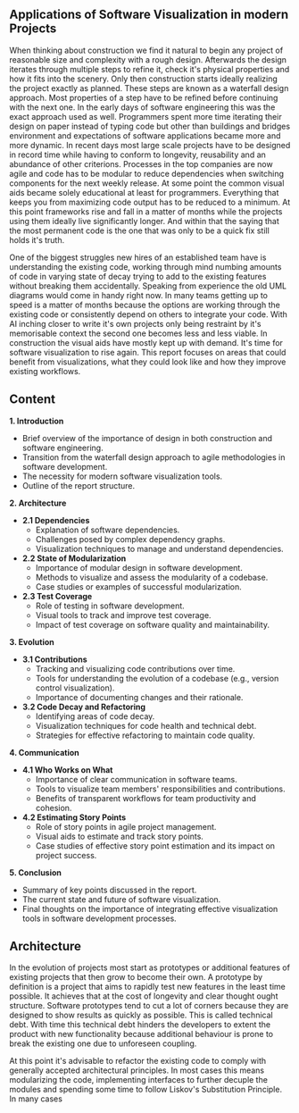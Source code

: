 ## Applications of Software Visualization in modern Projects

When thinking about construction we find it natural to begin any project of reasonable size and complexity with a rough design. Afterwards the design iterates through multiple steps to refine it, check it's physical properties and how it fits into the scenery. Only then construction starts ideally realizing the project exactly as planned. These steps are known as a waterfall design approach. Most properties of a step have to be refined before continuing with the next one. In the early days of software engineering this was the exact approach used as well. Programmers spent more time  iterating their design on paper instead of typing code but other than buildings and bridges environment and expectations of software applications became more and more dynamic. In recent days most large scale projects have to be designed in record time while having to conform to longevity, reusability and an abundance of other criterions. Processes in the top companies are now agile and code has to be modular to reduce dependencies when switching components for the next weekly release. At some point the common visual aids became solely educational at least for programmers. Everything that keeps you from maximizing code output has to be reduced to a minimum. At this point frameworks rise and fall in a matter of months while the projects using them ideally live significantly longer. And within that the saying that the most permanent code is the one that was only to be a quick fix still holds it's truth.

One of the biggest struggles new hires of an established team have is understanding the existing code, working through mind numbing amounts of code in varying state of decay trying to add to the existing features without breaking them accidentally. Speaking from experience the old UML diagrams would come in handy right now. In many teams getting up to speed is a matter of months because the options are working through the existing code or consistently depend on others to integrate your code. With AI inching closer to write it's own projects only being restraint by it's memorisable context the second one becomes less and less viable. In construction the visual aids have mostly kept up with demand. It's time for software visualization to rise again. This report focuses on areas that could benefit from visualizations, what they could look like and how they improve existing workflows.

## Content

**1. Introduction**

- Brief overview of the importance of design in both construction and software engineering.
- Transition from the waterfall design approach to agile methodologies in software development.
- The necessity for modern software visualization tools.
- Outline of the report structure.

**2. Architecture**

- **2.1 Dependencies**
    - Explanation of software dependencies.
    - Challenges posed by complex dependency graphs.
    - Visualization techniques to manage and understand dependencies.
- **2.2 State of Modularization**
    - Importance of modular design in software development.
    - Methods to visualize and assess the modularity of a codebase.
    - Case studies or examples of successful modularization.
- **2.3 Test Coverage**
    - Role of testing in software development.
    - Visual tools to track and improve test coverage.
    - Impact of test coverage on software quality and maintainability.

**3. Evolution**

- **3.1 Contributions**
    - Tracking and visualizing code contributions over time.
    - Tools for understanding the evolution of a codebase (e.g., version control visualization).
    - Importance of documenting changes and their rationale.
- **3.2 Code Decay and Refactoring**
    - Identifying areas of code decay.
    - Visualization techniques for code health and technical debt.
    - Strategies for effective refactoring to maintain code quality.

**4. Communication**

- **4.1 Who Works on What**
    - Importance of clear communication in software teams.
    - Tools to visualize team members' responsibilities and contributions.
    - Benefits of transparent workflows for team productivity and cohesion.
- **4.2 Estimating Story Points**
    - Role of story points in agile project management.
    - Visual aids to estimate and track story points.
    - Case studies of effective story point estimation and its impact on project success.

**5. Conclusion**

- Summary of key points discussed in the report.
- The current state and future of software visualization.
- Final thoughts on the importance of integrating effective visualization tools in software development processes.

## Architecture

In the evolution of projects most start as prototypes or additional features of existing projects that then grow to become their own. A prototype by definition is a project that aims to rapidly test new features in the least time possible. It achieves that at the cost of longevity and clear thought ought structure. Software prototypes tend to cut a lot of corners because they are designed to show results as quickly as possible. This is called technical debt. With time this technical debt hinders the developers to extent the product with new functionality because additional behaviour is prone to break the existing one due to unforeseen coupling.

At this point it's advisable to refactor the existing code to comply with generally accepted architectural principles. In most cases this means modularizing the code, implementing interfaces to further decuple the modules and spending some time to follow Liskov's Substitution Principle. In many cases 